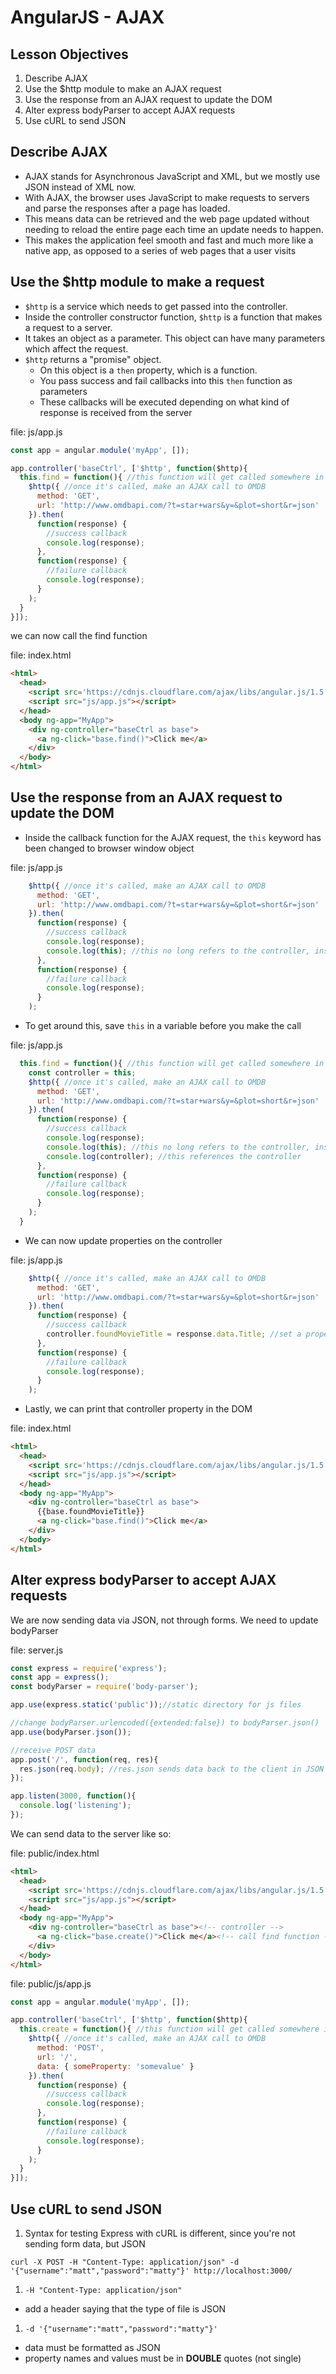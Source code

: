 # AngularJS - AJAX

## Lesson Objectives

1. Describe AJAX
1. Use the $http module to make an AJAX request
1. Use the response from an AJAX request to update the DOM
1. Alter express bodyParser to accept AJAX requests
1. Use cURL to send JSON

## Describe AJAX

- AJAX stands for Asynchronous JavaScript and XML, but we mostly use JSON instead of XML now.
- With AJAX, the browser uses JavaScript to make requests to servers and parse the responses after a page has loaded.
- This means data can be retrieved and the web page updated without needing to reload the entire page each time an update needs to happen.
- This makes the application feel smooth and fast and much more like a native app, as opposed to a series of web pages that a user visits

## Use the $http module to make a request

- `$http` is a service which needs to get passed into the controller.
- Inside the controller constructor function, `$http` is a function that makes a request to a server.
- It takes an object as a parameter.  This object can have many parameters which affect the request.
- `$http` returns a "promise" object.
  - On this object is a `then` property, which is a function.
  - You pass success and fail callbacks into this `then` function as parameters
  - These callbacks will be executed depending on what kind of response is received from the server

file: js/app.js
```javascript
const app = angular.module('myApp', []);

app.controller('baseCtrl', ['$http', function($http){
  this.find = function(){ //this function will get called somewhere in the DOM
    $http({ //once it's called, make an AJAX call to OMDB
      method: 'GET',
      url: 'http://www.omdbapi.com/?t=star+wars&y=&plot=short&r=json'
    }).then(
      function(response) {
        //success callback
        console.log(response);
      },
      function(response) {
        //failure callback
        console.log(response);
      }
    );
  }
}]);
```

we can now call the find function

file: index.html
```html
<html>
  <head>
    <script src='https://cdnjs.cloudflare.com/ajax/libs/angular.js/1.5.8/angular.min.js'></script>
    <script src="js/app.js"></script>
  </head>
  <body ng-app="MyApp">
    <div ng-controller="baseCtrl as base">
      <a ng-click="base.find()">Click me</a>
    </div>
  </body>
</html>
```

## Use the response from an AJAX request to update the DOM

- Inside the callback function for the AJAX request, the `this` keyword has been changed to browser window object

file: js/app.js
```javascript
    $http({ //once it's called, make an AJAX call to OMDB
      method: 'GET',
      url: 'http://www.omdbapi.com/?t=star+wars&y=&plot=short&r=json'
    }).then(
      function(response) {
        //success callback
        console.log(response);
        console.log(this); //this no long refers to the controller, instead it's the window object
      },
      function(response) {
        //failure callback
        console.log(response);
      }
    );
```

- To get around this, save `this` in a variable before you make the call

file: js/app.js
```javascript
  this.find = function(){ //this function will get called somewhere in the DOM
    const controller = this;
    $http({ //once it's called, make an AJAX call to OMDB
      method: 'GET',
      url: 'http://www.omdbapi.com/?t=star+wars&y=&plot=short&r=json'
    }).then(
      function(response) {
        //success callback
        console.log(response);
        console.log(this); //this no long refers to the controller, instead it's the window object
        console.log(controller); //this references the controller
      },
      function(response) {
        //failure callback
        console.log(response);
      }
    );
  }
```

- We can now update properties on the controller

file: js/app.js
```javascript
    $http({ //once it's called, make an AJAX call to OMDB
      method: 'GET',
      url: 'http://www.omdbapi.com/?t=star+wars&y=&plot=short&r=json'
    }).then(
      function(response) {
        //success callback
        controller.foundMovieTitle = response.data.Title; //set a property on the controller equal to the movie title found in the AJAX response
      },
      function(response) {
        //failure callback
        console.log(response);
      }
    );
```

- Lastly, we can print that controller property in the DOM

file: index.html
```html
<html>
  <head>
    <script src='https://cdnjs.cloudflare.com/ajax/libs/angular.js/1.5.8/angular.min.js'></script>
    <script src="js/app.js"></script>
  </head>
  <body ng-app="MyApp">
    <div ng-controller="baseCtrl as base">
      {{base.foundMovieTitle}}
      <a ng-click="base.find()">Click me</a>
    </div>
  </body>
</html>
```

## Alter express bodyParser to accept AJAX requests

We are now sending data via JSON, not through forms.  We need to update bodyParser

file: server.js
```javascript
const express = require('express');
const app = express();
const bodyParser = require('body-parser');

app.use(express.static('public'));//static directory for js files

//change bodyParser.urlencoded({extended:false}) to bodyParser.json()
app.use(bodyParser.json());

//receive POST data
app.post('/', function(req, res){
  res.json(req.body); //res.json sends data back to the client in JSON format, which is easy for angular to parse
});

app.listen(3000, function(){
  console.log('listening');
});
```

We can send data to the server like so:

file: public/index.html
```html
<html>
  <head>
    <script src='https://cdnjs.cloudflare.com/ajax/libs/angular.js/1.5.8/angular.min.js'></script>
    <script src="js/app.js"></script>
  </head>
  <body ng-app="MyApp">
    <div ng-controller="baseCtrl as base"><!-- controller -->
      <a ng-click="base.create()">Click me</a><!-- call find function -->
    </div>
  </body>
</html>
```

file: public/js/app.js
```javascript
const app = angular.module('myApp', []);

app.controller('baseCtrl', ['$http', function($http){
  this.create = function(){ //this function will get called somewhere in the DOM
    $http({ //once it's called, make an AJAX call to OMDB
      method: 'POST',
      url: '/',
      data: { someProperty: 'somevalue' }
    }).then(
      function(response) {
        //success callback
        console.log(response);
      },
      function(response) {
        //failure callback
        console.log(response);
      }
    );
  }
}]);
```

## Use cURL to send JSON
1. Syntax for testing Express with cURL is different, since you're not sending form data, but JSON
```
curl -X POST -H "Content-Type: application/json" -d '{"username":"matt","password":"matty"}' http://localhost:3000/
```
1. `-H "Content-Type: application/json"`
  - add a header saying that the type of file is JSON
1. `-d '{"username":"matt","password":"matty"}'`
  - data must be formatted as JSON
  - property names and values must be in **DOUBLE** quotes (not single)
